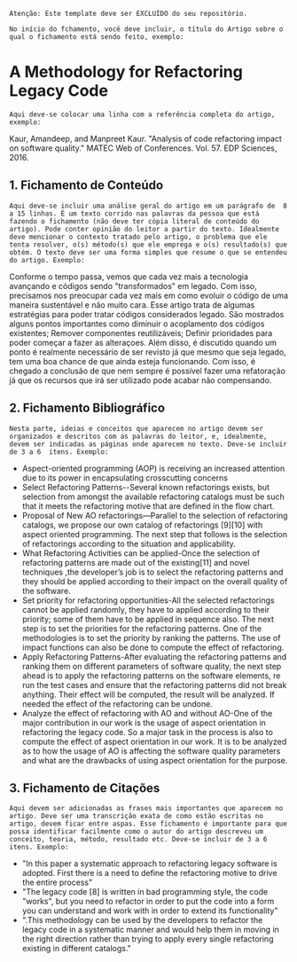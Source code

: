 `Atenção: Este template deve ser EXCLUÍDO do seu repositório.`


`No início do fchamento, você deve incluir, o título do Artigo sobre o qual o fichamento está sendo feito, exemplo:`

#  A Methodology for Refactoring Legacy Code

`Aqui deve-se colocar uma linha com a referência completa do artigo, exemplo:`

Kaur, Amandeep, and Manpreet Kaur. "Analysis of code refactoring impact on software quality." MATEC Web of Conferences. Vol. 57. EDP Sciences, 2016.

## 1. Fichamento de Conteúdo

`Aqui deve-se incluir uma análise geral do artigo em um parágrafo de  8 a 15 linhas. É um texto corrido nas palavras da pessoa que está fazendo o fichamento (não deve ter cópia literal de conteúdo do artigo). Pode conter opinião do leitor a partir do texto. Idealmente deve mencionar o contexto tratado pelo artigo, o problema que ele tenta resolver, o(s) método(s) que ele emprega e o(s) resultado(s) que obtém. O texto deve ser uma forma simples que resume o que se entendeu do artigo. Exemplo:`

Conforme o tempo passa, vemos que cada vez mais a tecnologia avançando e códigos sendo "transformados" em legado. Com isso, precisamos nos preocupar cada vez mais em como evoluir o código de uma maneira sustentável e não muito cara. Esse artigo trata de algumas estratégias para poder tratar códigos considerados legado. São mostrados alguns pontos importantes como diminuir o acoplamento dos códigos existentes; Remover componentes reutilizáveis; Definir prioridades para poder começar a fazer as alteraçoes. Além disso, é discutido quando um ponto é realmente necessário de ser revisto já que mesmo que seja legado, tem uma boa chance de que ainda esteja funcionando. Com isso, é chegado a conclusão de que nem sempre é possível fazer uma refatoração já que os recursos que irá ser utilizado pode acabar não compensando.

## 2. Fichamento Bibliográfico 

`Nesta parte, ideias e conceitos que aparecem no artigo devem ser organizados e descritos com as palavras do leitor, e, idealmente, devem ser indicadas as páginas onde aparecem no texto. Deve-se incluir de 3 a 6  itens. Exemplo:`
- Aspect-oriented programming (AOP) is receiving an increased attention due to its power in encapsulating crosscutting concerns
- Select Refactoring Patterns--Several known refactorings exists, but selection from amongst the available refactoring catalogs must be such that it meets the refactoring motive that are defined in the flow chart.
- Proposal of New AO refactorings—Parallel to the selection of refactoring catalogs, we propose our own catalog of refactorings [9][10] with aspect oriented programming. The next step that follows is the selection of refactorings according to the situation and applicability. 
- What Refactoring Activities can be applied-Once the selection of refactoring patterns are made out of the existing[11] and novel techniques ,the developer’s job is to select the refactoring patterns and they should be applied according to their impact on the overall quality of the software. 
- Set priority for refactoring opportunities-All the selected refactorings cannot be applied randomly, they have to applied according to their priority; some of them have to be applied in sequence also. The next step is to set the priorities for the refactoring patterns. One of the methodologies is to set the priority by ranking the patterns. The use of impact functions can also be done to compute the effect of refactoring. 
- Apply Refactoring Patterns-After evaluating the refactoring patterns and ranking them on different parameters of software quality, the next step ahead is to apply the refactoring patterns on the software elements, re run the test cases and ensure that the refactoring patterns did not break anything. Their effect will be computed, the result will be analyzed. If needed the effect of the refactoring can be undone. 
- Analyze the effect of refactoring with AO and without AO-One of the major contribution in our work is the usage of aspect orientation in refactoring the legacy code. So a major task in the process is also to compute the effect of aspect orientation in our work. It is to be analyzed as to how the usage of AO is affecting the software quality parameters and what are the drawbacks of using aspect orientation for the purpose. 

## 3. Fichamento de Citações 

`Aqui devem ser adicionadas as frases mais importantes que aparecem no artigo. Deve ser uma transcrição exata de como estão escritas no artigo, devem ficar entre aspas. Esse fichamento é importante para que possa identificar facilmente como o autor do artigo descreveu um conceito, teoria, método, resultado etc. Deve-se incluir de 3 a 6  itens. Exemplo:`
- "In this paper a systematic approach to 
refactoring legacy software is adopted. First there is a need to define the refactoring motive to drive the entire process"
- "The legacy code [8] is written in bad programming style, the code "works", but you need to refactor in order to put the code into a form you can understand and work with in order to extend its functionality"
- ".This methodology can be used by the developers 
to refactor the legacy code in a systematic manner and 
would help them in moving in the right direction rather than 
trying to apply every single refactoring existing in different 
catalogs."